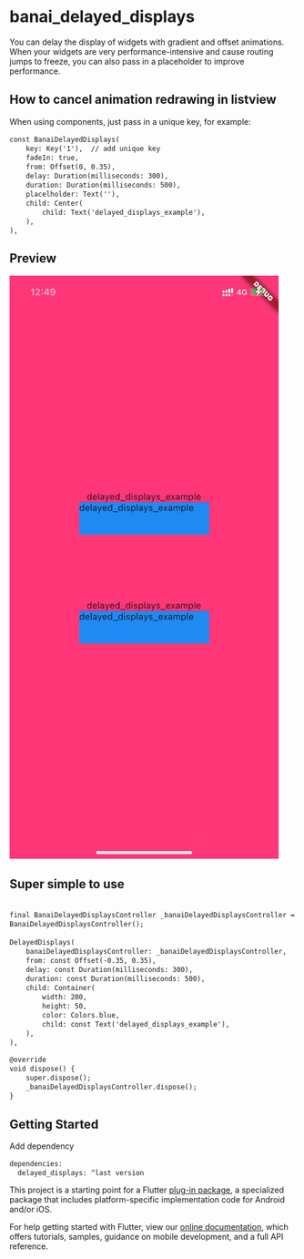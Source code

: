 # banai_delayed_displays

You can delay the display of widgets with gradient and offset animations.
When your widgets are very performance-intensive and cause routing jumps to freeze, you can also pass in a placeholder to improve performance.

## How to cancel animation redrawing in listview

When using components, just pass in a unique key, for example:
```
const BanaiDelayedDisplays(
	key: Key('1'),  // add unique key
	fadeIn: true,
	from: Offset(0, 0.35),
	delay: Duration(milliseconds: 300),
	duration: Duration(milliseconds: 500),
	placelholder: Text(''),
	child: Center(
		child: Text('delayed_displays_example'),
	),
),
```



## Preview
![preview](https://raw.githubusercontent.com/ihongwu/banai_delayed_displays/main/documentation/preview.gif)


## Super simple to use
```

final BanaiDelayedDisplaysController _banaiDelayedDisplaysController = BanaiDelayedDisplaysController();

DelayedDisplays(
	banaiDelayedDisplaysController: _banaiDelayedDisplaysController,
	from: const Offset(-0.35, 0.35),
	delay: const Duration(milliseconds: 300),
	duration: const Duration(milliseconds: 500),
	child: Container(
		width: 200,
		height: 50,
		color: Colors.blue,
		child: const Text('delayed_displays_example'),
	),
),
```

```
@override
void dispose() {
	super.dispose();
	_banaiDelayedDisplaysController.dispose();
}
```


## Getting Started
Add dependency
```
dependencies:
  delayed_displays: ^last version
```

This project is a starting point for a Flutter
[plug-in package](https://flutter.dev/developing-packages/),
a specialized package that includes platform-specific implementation code for
Android and/or iOS.

For help getting started with Flutter, view our
[online documentation](https://flutter.dev/docs), which offers tutorials,
samples, guidance on mobile development, and a full API reference.

